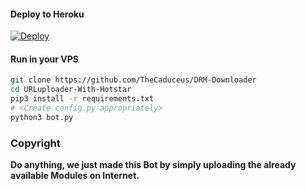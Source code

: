 

#### Deploy to Heroku

[![Deploy](https://www.herokucdn.com/deploy/button.svg)](https://www.heroku.com/deploy?template=https://github.com/telegrambotes/DRM-Downloader)

#### Run in your VPS
```sh
git clone https://github.com/TheCaduceus/DRM-Downloader
cd URLuploader-With-Hotstar
pip3 install -r requirements.txt
# <Create config.py appropriately>
python3 bot.py
```
### Copyright
<b>Do anything, we just made this Bot by simply uploading the already available Modules on Internet.</b>
